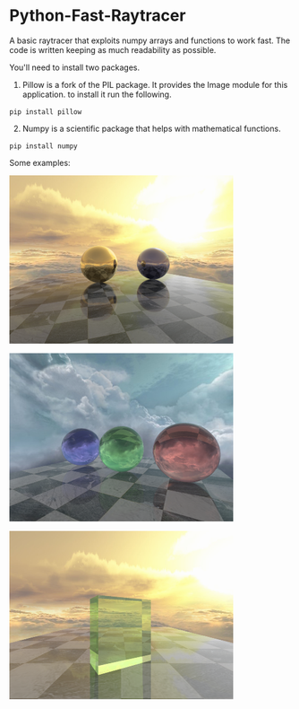 # Python-Fast-Raytracer

A basic raytracer that exploits numpy arrays and functions to work fast.
The code is written keeping as much readability as possible. 

You'll need to install two packages.

1. Pillow is a fork of the PIL package.  It provides the Image module for this application.
to install it run the following.
```
pip install pillow
```
2. Numpy is a scientific package that helps with mathematical functions.
```
pip install numpy
```


Some examples:

![N|Solid](/images/reflections.png)

![N|Solid](/images/refractions.png)

![N|Solid](/images/prism.png)
